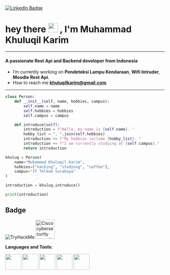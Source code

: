 <div id="header">
  <a href="https://www.linkedin.com/in/khuluqil-karim/">
    <img src="https://img.shields.io/badge/LinkedIn-blue?style=for-the-badge&logo=linkedin&logoColor=white" alt="LinkedIn Badge"/>
  </a>
</div>
<h1>
  hey there
  <img src="https://media.giphy.com/media/hvRJCLFzcasrR4ia7z/giphy.gif" width="30px"/>
  , I'm Muhammad Khuluqil Karim
</h1>
</div>

---

<h4>A passionate Rest Api and Backend developer from Indonesia</h3>

- I’m currently working on **Pendeteksi Lampu Kendaraan**, **Wifi Intruder**, **Moodle Rest Api**.
- How to reach me **khuluqilkarim@gmail.com**
---
```python
class Person:
    def __init__(self, name, hobbies, campus):
        self.name = name
        self.hobbies = hobbies
        self.campus = campus

    def introduce(self):
        introduction = f"Hello, my name is {self.name}. "
        hobby_list = ", ".join(self.hobbies)
        introduction += f"My hobbies include {hobby_list}. "
        introduction += f"I am currently studying at {self.campus}."
        return introduction

khuluq = Person(
    name="Muhammad Khuluqil Karim",
    hobbies=["hacking", "studying", "coffee"],
    campus="IT Telkom Surabaya"
)

introduction = khuluq.introduce()

print(introduction)

```
## Badge
<div class="row">
  <img src="https://tryhackme-badges.s3.amazonaws.com/Syndicats.png" alt="TryHackMe">
<img src="https://khuluqilkarim.github.io/cybersecurity-essentials.png" alt="Cisco cybersecurity essential" width="60px">
</div>

**Languages and Tools:**

<p align="left">
    <img src="https://media3.giphy.com/media/ln7z2eWriiQAllfVcn/200w.webp" width="50">
    <img src="https://media3.giphy.com/media/kdFc8fubgS31b8DsVu/giphy.webp" width="50">
    <img src="https://i.giphy.com/media/LMt9638dO8dftAjtco/200.webp" width="50">
    <img src="https://i.giphy.com/media/eNAsjO55tPbgaor7ma/200w.webp" width="50">
    <img src="https://i.giphy.com/media/IdyAQJVN2kVPNUrojM/200.webp" width="50">
  
</p>



